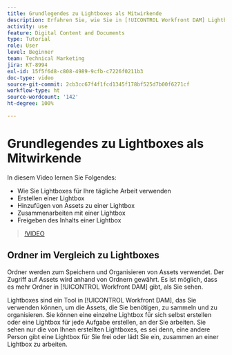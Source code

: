 ```yaml
---
title: Grundlegendes zu Lightboxes als Mitwirkende
description: Erfahren Sie, wie Sie in [!UICONTROL Workfront DAM] Lightboxes erstellen und verwenden.
activity: use
feature: Digital Content and Documents
type: Tutorial
role: User
level: Beginner
team: Technical Marketing
jira: KT-8994
exl-id: 15f5f6d8-c808-4989-9cfb-c7226f0211b3
doc-type: video
source-git-commit: 2cb3cc67f4f1fcd1345f178bf525d7b00f6271cf
workflow-type: ht
source-wordcount: '142'
ht-degree: 100%

---
```


# Grundlegendes zu Lightboxes als Mitwirkende

In diesem Video lernen Sie Folgendes:

* Wie Sie Lightboxes für Ihre tägliche Arbeit verwenden
* Erstellen einer Lightbox
* Hinzufügen von Assets zu einer Lightbox
* Zusammenarbeiten mit einer Lightbox
* Freigeben des Inhalts einer Lightbox

>[!VIDEO](https://video.tv.adobe.com/v/335254/?quality=12&learn=on)

## Ordner im Vergleich zu Lightboxes

Ordner werden zum Speichern und Organisieren von Assets verwendet. Der Zugriff auf Assets wird anhand von Ordnern gewährt. Es ist möglich, dass es mehr Ordner in [!UICONTROL Workfront DAM] gibt, als Sie sehen.

Lightboxes sind ein Tool in [!UICONTROL Workfront DAM], das Sie verwenden können, um die Assets, die Sie benötigen, zu sammeln und zu organisieren. Sie können eine einzelne Lightbox für sich selbst erstellen oder eine Lightbox für jede Aufgabe erstellen, an der Sie arbeiten. Sie sehen nur die von Ihnen erstellten Lightboxes, es sei denn, eine andere Person gibt eine Lightbox für Sie frei oder lädt Sie ein, zusammen an einer Lightbox zu arbeiten.
